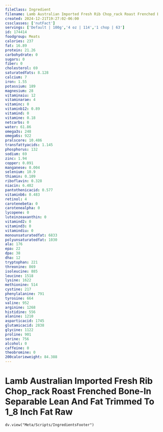 ```yaml
---
fileClass: Ingredient
filename: Lamb Australian Imported Fresh Rib Chop_rack Roast Frenched Bone-In Separable Lean And Fat Trimmed To 1_8 Inch Fat Raw
created: 2024-12-21T19:27:02-06:00
cssclasses: ['nutFact']
servings: ['Default | 100g','4 oz | 114','1 chop | 63']
id: 174414
foodgroup: Meats
calories: 237
fat: 16.89
protein: 21.26
carbohydrate: 0
sugars: 0
fiber: 0
cholesterol: 69
saturatedfats: 8.128
calcium: 7
iron: 1.55
potassium: 189
magnesium: 28
vitaminaiu: 12
vitaminarae: 4
vitaminc: 0
vitaminb12: 0.89
vitamind: 0
vitamine: 0.18
netcarbs: 0
water: 61.86
omega3s: 248
omega6s: 922
pralscore: 10.486
transfattyacids: 1.145
phosphorus: 132
sodium: 69
zinc: 1.94
copper: 0.091
manganese: 0.004
selenium: 10.9
thiamin: 0.109
riboflavin: 0.328
niacin: 6.482
pantothenicacid: 0.577
vitaminb6: 0.483
retinol: 4
carotenebeta: 0
carotenealpha: 0
lycopene: 0
luteinzeaxanthin: 0
vitamind2: 0
vitamind3: 0
vitamindiu: 0
monounsaturatedfat: 6833
polyunsaturatedfat: 1030
ala: 176
epa: 22
dpa: 38
dha: 12
tryptophan: 221
threonine: 869
isoleucine: 885
leucine: 1518
lysine: 1622
methionine: 514
cystine: 217
phenylalanine: 791
tyrosine: 664
valine: 952
arginine: 1268
histidine: 556
alanine: 1210
asparticacid: 1745
glutamicacid: 2838
glycine: 1122
proline: 901
serine: 756
alcohol: 0
caffeine: 0
theobromine: 0
200calorieweight: 84.388
---
```


# Lamb Australian Imported Fresh Rib Chop_rack Roast Frenched Bone-In Separable Lean And Fat Trimmed To 1_8 Inch Fat Raw

```dataviewjs
dv.view("Meta/Scripts/IngredientsFooter")
```